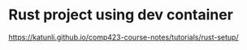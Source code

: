 # Rust project using dev container
https://katunli.github.io/comp423-course-notes/tutorials/rust-setup/
